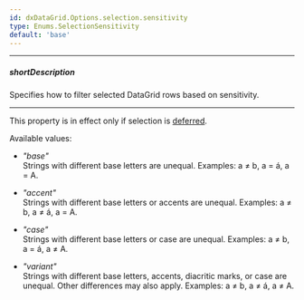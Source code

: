 ```yaml
---
id: dxDataGrid.Options.selection.sensitivity
type: Enums.SelectionSensitivity
default: 'base'
---
```

---
##### shortDescription
Specifies how to filter selected DataGrid rows based on sensitivity.

---
This property is in effect only if selection is [deferred](/Documentation/ApiReference/UI_Components/dxDataGrid/Configuration/selection/#deferred).

Available values:

- *"base"*    
Strings with different base letters are unequal. Examples: a ≠ b, a = á, a = A.

- *"accent"*    
Strings with different base letters or accents are unequal. Examples: a ≠ b, a ≠ á, a = A.

- *"case"*    
Strings with different base letters or case are unequal. Examples: a ≠ b, a = á, a ≠ A.

- *"variant"*    
Strings with different base letters, accents, diacritic marks, or case are unequal. Other differences may also apply. Examples: a ≠ b, a ≠ á, a ≠ A.